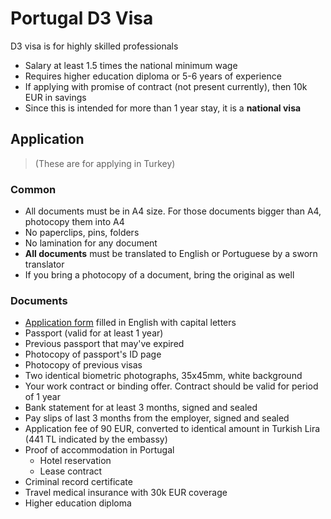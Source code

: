 # Portugal D3 Visa

D3 visa is for highly skilled professionals

- Salary at least 1.5 times the national minimum wage
- Requires higher education diploma or 5-6 years of experience
- If applying with promise of contract (not present currently), then 10k EUR in savings
- Since this is intended for more than 1 year stay, it is a **national visa**

## Application 

> (These are for applying in Turkey)

### Common
- All documents must be in A4 size. For those documents bigger than A4, photocopy them into A4
- No paperclips, pins, folders
- No lamination for any document
- **All documents** must be translated to English or Portuguese by a sworn translator
- If you bring a photocopy of a document, bring the original as well


### Documents
- [Application form](https://ancara.embaixadaportugal.mne.gov.pt/images/pedido_de_visto_de_longa_duracao_en_2.pdf) filled in English with capital letters
- Passport (valid for at least 1 year)
- Previous passport that may've expired
- Photocopy of passport's ID page
- Photocopy of previous visas
- Two identical biometric photographs, 35x45mm, white background
- Your work contract or binding offer. Contract should be valid for period of 1 year
- Bank statement for at least 3 months, signed and sealed
- Pay slips of last 3 months from the employer, signed and sealed 
- Application fee of 90 EUR, converted to identical amount in Turkish Lira (441 TL indicated by the embassy)
- Proof of accommodation in Portugal
  - Hotel reservation
  - Lease contract
- Criminal record certificate
- Travel medical insurance with 30k EUR coverage
- Higher education diploma
